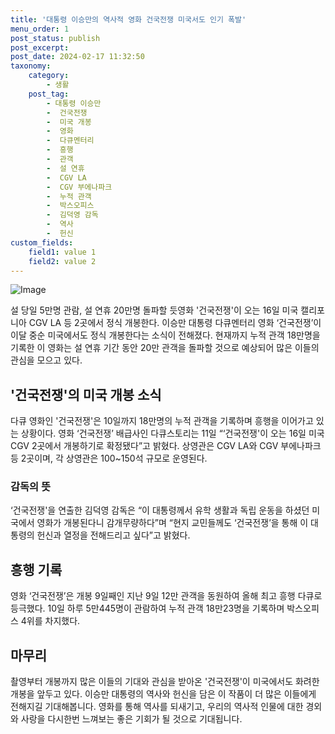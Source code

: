 ```yaml
---
title: '대통령 이승만의 역사적 영화 건국전쟁 미국서도 인기 폭발'
menu_order: 1
post_status: publish
post_excerpt: 
post_date: 2024-02-17 11:32:50
taxonomy:
    category:
        - 생활
    post_tag:
        - 대통령 이승만
        -  건국전쟁
        -  미국 개봉
        -  영화
        -  다큐멘터리
        -  흥행
        -  관객
        -  설 연휴
        -  CGV LA
        -  CGV 부에나파크
        -  누적 관객
        -  박스오피스
        -  김덕영 감독
        -  역사
        -  헌신
custom_fields:
    field1: value 1
    field2: value 2
---
```


![Image](https://imgnews.pstatic.net/image/023/2024/02/11/0003816118_001_20240211142006719.jpg?type=w647)

설 당일 5만명 관람, 설 연휴 20만명 돌파할 듯영화 '건국전쟁'이 오는 16일 미국 캘리포니아 CGV LA 등 2곳에서 정식 개봉한다. 이승만 대통령 다큐멘터리 영화 ‘건국전쟁’이 이달 중순 미국에서도 정식 개봉한다는 소식이 전해졌다. 현재까지 누적 관객 18만명을 기록한 이 영화는 설 연휴 기간 동안 20만 관객을 돌파할 것으로 예상되어 많은 이들의 관심을 모으고 있다.
## '건국전쟁'의 미국 개봉 소식
다큐 영화인 '건국전쟁'은 10일까지 18만명의 누적 관객을 기록하며 흥행을 이어가고 있는 상황이다. 영화 ‘건국전쟁’ 배급사인 다큐스토리는 11일 “‘건국전쟁'이 오는 16일 미국 CGV 2곳에서 개봉하기로 확정됐다”고 밝혔다. 상영관은 CGV LA와 CGV 부에나파크 등 2곳이며, 각 상영관은 100~150석 규모로 운영된다.
### 감독의 뜻
‘건국전쟁'을 연출한 김덕영 감독은 “이 대통령께서 유학 생활과 독립 운동을 하셨던 미국에서 영화가 개봉된다니 감개무량하다”며 “현지 교민들께도 ‘건국전쟁’을 통해 이 대통령의 헌신과 열정을 전해드리고 싶다”고 밝혔다. 
## 흥행 기록
영화 ‘건국전쟁’은 개봉 9일째인 지난 9일 12만 관객을 동원하여 올해 최고 흥행 다큐로 등극했다. 10일 하루 5만445명이 관람하여 누적 관객 18만23명을 기록하며 박스오피스 4위를 차지했다.
## 마무리
촬영부터 개봉까지 많은 이들의 기대와 관심을 받아온 '건국전쟁'이 미국에서도 화려한 개봉을 앞두고 있다. 이승만 대통령의 역사와 헌신을 담은 이 작품이 더 많은 이들에게 전해지길 기대해봅니다. 영화를 통해 역사를 되새기고, 우리의 역사적 인물에 대한 경외와 사랑을 다시한번 느껴보는 좋은 기회가 될 것으로 기대됩니다.

